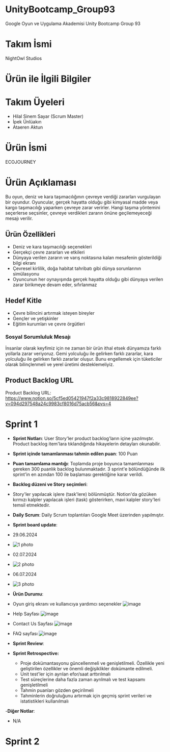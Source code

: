 # UnityBootcamp_Group93
Google Oyun ve Uygulama Akademisi Unity Bootcamp Group 93

# Takım İsmi
NightOwl Studios

# Ürün ile İlgili Bilgiler
# Takım Üyeleri
- Hilal Sinem Sayar (Scrum Master)
- İpek Ünlüakın
- Ataeren Aktun

# Ürün İsmi
ECOJOURNEY

# Ürün Açıklaması

Bu oyun, deniz ve kara taşımacılığının çevreye verdiği zararları vurgulayan bir oyundur. Oyuncular, gerçek hayatta olduğu gibi kimyasal madde veya kargo taşımacılığı yaparken çevreye zarar verirler. Hangi taşıma yöntemini seçerlerse seçsinler, çevreye verdikleri zararın önüne geçilemeyeceği mesajı verilir. 

## Ürün Özellikleri
- Deniz ve kara taşımacılığı seçenekleri
- Gerçekçi çevre zararları ve etkileri
- Dünyaya verilen zararın ve varış noktasına kalan mesafenin gösterildiği bilgi ekranı
- Çevresel kirlilik, doğa habitat tahribatı gibi dünya sorunlarının simülasyonu
- Oyuncunun her oynayışında gerçek hayatta olduğu gibi dünyaya verilen zarar birikmeye devam eder, sıfırlanmaz

## Hedef Kitle
- Çevre bilincini artırmak isteyen bireyler
- Gençler ve yetişkinler
- Eğitim kurumları ve çevre örgütleri

### Sosyal Sorumluluk Mesajı
İnsanlar olarak keyfimiz için ne zaman bir ürün ithal etsek dünyamıza farklı yollarla zarar veriyoruz. Gemi yolculuğu ile gelirken farklı zararlar, kara yolculuğu ile gelirken farklı zararlar oluşur. Bunu engellemek için tüketiciler olarak bilinçlenmeli ve yerel üretimi desteklemeliyiz.

## Product Backlog URL
Product Backlog URL:
https://www.notion.so/5cf5ed05421947f2a33c9818922849ee?v=094d297548a24c9983cf8016d75acb56&pvs=4

# Sprint 1
- **Sprint Notları**: User Story'ler product backlog'ların içine yazılmıştır. Product backlog item'lara tıklandığında hikayelerin detayları okunabilir.

- **Sprint içinde tamamlanması tahmin edilen puan**: 100 Puan

- **Puan tamamlama mantığı**: Toplamda proje boyunca tamamlanması gereken 300 puanlık backlog bulunmaktadır. 3 sprint'e bölündüğünde ilk sprint'in en azından 100 ile başlaması gerektiğine karar verildi.

- **Backlog düzeni ve Story seçimleri**:

- Story'ler yapılacak işlere (task'lere) bölünmüştür. Notion'da gözüken kırmızı kalpler yapılacak işleri (task) gösterirken, mavi kalpler story'leri temsil etmektedir.

- **Daily Scrum**: Daily Scrum toplantıları Google Meet üzerinden yapılmıştır.

- **Sprint board update**:
- 29.06.2024
- ![1 photo](https://github.com/user-attachments/assets/686c0984-d58e-4945-9ddb-84d14a192e1a)
- 02.07.2024
- ![2 photo](https://github.com/user-attachments/assets/23acdada-7f43-44bb-a1b3-3b89b127b1ae)
- 06.07.2024
- ![3 photo](https://github.com/user-attachments/assets/dedf4dc3-3d9b-4c08-b454-96c8b704c933)


- **Ürün Durumu**:
- Oyun giriş ekranı ve kullanıcıya yardımcı seçenekler
![image](https://github.com/user-attachments/assets/f738636e-2968-4510-8673-be696c06e238)
- Help Sayfası
![image](https://github.com/user-attachments/assets/f24cd197-973a-46eb-93fa-e9941f6f5f43)
- Contact Us Sayfası
![image](https://github.com/user-attachments/assets/81c781dc-da0e-4dcc-a531-07be3165f8d7)
- FAQ sayfası
![image](https://github.com/user-attachments/assets/86a49505-7514-4b28-81d1-ca77dcd6fd41)


- **Sprint Review**: 

- **Sprint Retrospective:**
  - Proje dokümantasyonu güncellenmeli ve genişletilmeli. Özellikle yeni geliştirilen özellikler ve önemli değişiklikler dokümante edilmeli.
  - Unit test'ler için ayrılan efor/saat arttırılmalı
  - Test süreçlerine daha fazla zaman ayrılmalı ve test kapsamı genişletilmeli
  - Tahmin puanları gözden geçirilmeli
  - Tahminlerin doğruluğunu artırmak için geçmiş sprint verileri ve istatistikleri kullanılmalı


-**Diğer Notlar**:
- N/A

# Sprint 2


